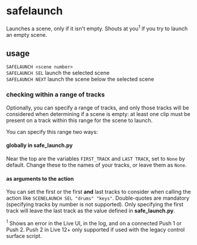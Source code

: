 # safelaunch

Launches a scene, only if it isn't empty. Shouts at you<sup>1</sup> if you try to launch an empty scene.

## usage
`SAFELAUNCH <scene number>`\
`SAFELAUNCH SEL` launch the selected scene\
`SAFELAUNCH NEXT` launch the scene below the selected scene

### checking within a range of tracks

Optionally, you can specify a range of tracks, and only those tracks will be considered when determining if a scene is empty: at least one clip must be present on a track within this range for the scene to launch.

You can specify this range two ways:

#### globally in safe_launch.py

Near the top are the variables `FIRST_TRACK` and `LAST TRACK`, set to `None` by default. Change these to the names of your tracks, or leave them as `None`.

#### as arguments to the action

You can set the first or the first __and__ last tracks to consider when calling the action like `SCENELAUNCH SEL "drums" "keys"`. Double-quotes are mandatory (specifying tracks by number is not supported). Only specifying the first track will leave the last track as the value defined in __safe_launch.py__.

<sup>1</sup> Shows an error in the Live UI, in the log, and on a connected Push 1 or Push 2. Push 2 in Live 12+ only supported if used with the legacy control surface script.